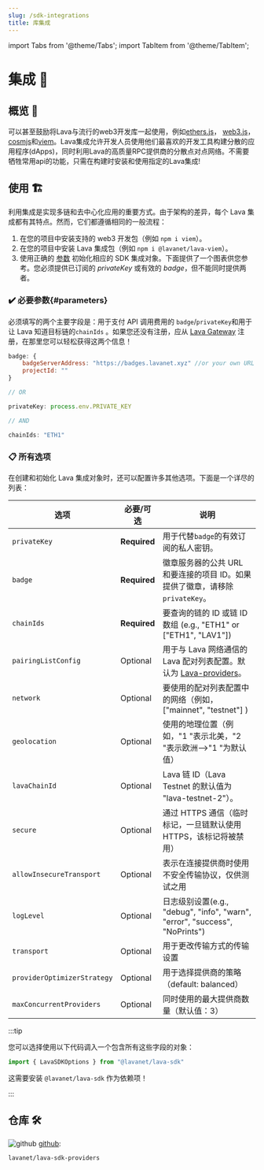 ```yaml
---
slug: /sdk-integrations
title: 库集成
---
```


import Tabs from '@theme/Tabs';
import TabItem from '@theme/TabItem';

# 集成 🔌

## 概览 🔎

可以甚至鼓励将Lava与流行的web3开发库一起使用，例如[ethers.js](/ethersjs6)， [web3.js](/web3js)， [cosmjs](/cosmjs)和[viem](/viem)。Lava集成允许开发人员使用他们最喜欢的开发工具构建分散的应用程序(dApps)，同时利用Lava的高质量RPC提供商的分散点对点网络。不需要牺牲常用api的功能，只需在构建时安装和使用指定的Lava集成!

## 使用 🏗️

利用集成是实现多链和去中心化应用的重要方式。由于架构的差异，每个 Lava 集成都有其特点。然而，它们都遵循相同的一般流程：

1. 在您的项目中安装支持的 web3 开发包（例如 `npm i viem`）。
2. 在您的项目中安装 Lava 集成包（例如 `npm i @lavanet/lava-viem`）。
3. 使用正确的 [参数](#parameters) 初始化相应的 SDK 集成对象。下面提供了一个图表供您参考。您必须提供已订阅的 *privateKey* 或有效的 *badge*，但不能同时提供两者。

### ✔️ 必要参数{#parameters}

必须填写的两个主要字段是：用于支付 API 调用费用的 `badge`/`privateKey`和用于让 Lava 知道目标链的`chainIds` 。如果您还没有注册，应从 [Lava Gateway](https://gateway.lavanet.xyz/?utm_source=library-integrations&utm_medium=docs&utm_campaign=lava-phase-2) 注册，在那里您可以轻松获得这两个信息！

```javascript
badge: {
    badgeServerAddress: "https://badges.lavanet.xyz" //or your own URL
    projectId: ""
}

// OR

privateKey: process.env.PRIVATE_KEY

// AND

chainIds: "ETH1"
```

### 📋 所有选项

在创建和初始化 Lava 集成对象时，还可以配置许多其他选项。下面是一个详尽的列表：


| 选项                          | 必要/可选        | 说明                                                                                          |
|-----------------------------|--------------|---------------------------------------------------------------------------------------------|
| `privateKey`                | **Required** | 用于代替`badge`的有效订阅的私人密钥。                                                                      |
| `badge`                     | **Required** | 徽章服务器的公共 URL 和要连接的项目 ID。如果提供了徽章，请移除 `privateKey`。                                           |
| `chainIds`                  | **Required** | 要查询的链的 ID 或链 ID 数组 (e.g., "ETH1" or ["ETH1", "LAV1"])                                       |
| `pairingListConfig`         | Optional     | 用于与 Lava 网络通信的 Lava 配对列表配置。默认为 [Lava-providers](https://github.com/lavanet/lava-providers)。 |
| `network`                   | Optional     | 要使用的配对列表配置中的网络（例如，["mainnet", "testnet"] )                                                  |
| `geolocation`               | Optional     | 使用的地理位置（例如，"1 "表示北美，"2 "表示欧洲-->"1 "为默认值）                                                    |
| `lavaChainId`               | Optional     | Lava 链 ID（Lava Testnet 的默认值为 "lava-testnet-2"）。                                             |
| `secure`                    | Optional     | 通过 HTTPS 通信（临时标记，一旦链默认使用 HTTPS，该标记将被禁用）                                                     |
| `allowInsecureTransport`    | Optional     | 表示在连接提供商时使用不安全传输协议，仅供测试之用                                                                   |
| `logLevel`                  | Optional     | 日志级别设置(e.g., "debug", "info", "warn", "error", "success", "NoPrints")          |
| `transport`                 | Optional     | 用于更改传输方式的传输设置                                     |
| `providerOptimizerStrategy` | Optional     | 用于选择提供商的策略（default: balanced）                                   |
| `maxConcurrentProviders`    | Optional     | 同时使用的最大提供商数量（默认值：3）                            |


:::tip

您可以选择使用以下代码调入一个包含所有这些字段的对象：

```javascript
import { LavaSDKOptions } from "@lavanet/lava-sdk"
```

这需要安装 `@lavanet/lava-sdk` 作为依赖项！

:::

## 仓库 🛠️

![github](/img/github_favicon.ico) [github](https://github.com/lavanet/lava-sdk-providers/):

```
lavanet/lava-sdk-providers
```
